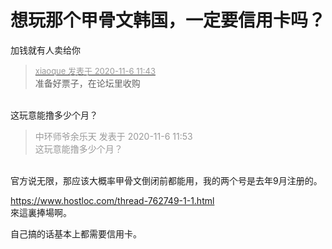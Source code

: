 # 想玩那个甲骨文韩国，一定要信用卡吗？


加钱就有人卖给你

<div class="quote"><blockquote><font size="2"><a href="https://www.hostloc.com/forum.php?mod=redirect&amp;goto=findpost&amp;pid=9411230&amp;ptid=763182" target="_blank"><font color="#999999">xiaoque 发表于 2020-11-6 11:43</font></a></font><br />
准备好票子，在论坛里收购</blockquote></div><br />
这玩意能撸多少个月？

<div class="quote"><blockquote><font color="#999999">中环师爷余乐天 发表于 2020-11-6 11:53</font><br />
<font color="#999999">这玩意能撸多少个月？</font></blockquote></div><br />
官方说无限，那应该大概率甲骨文倒闭前都能用，我的两个号是去年9月注册的。

https://www.hostloc.com/thread-762749-1-1.html<br />
來這裏捧場啊。

自己搞的话基本上都需要信用卡。
